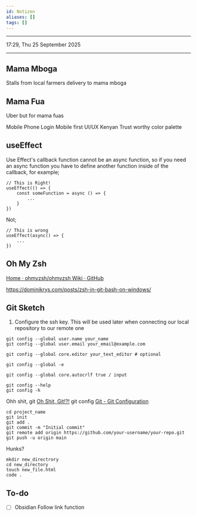 ```yaml
---
id: Notizen
aliases: []
tags: []
---
```


---

17:29, Thu 25 September 2025

---
## Mama Mboga

Stalls
from local farmers
delivery to mama mboga

## Mama Fua

Uber but for mama fuas

Mobile Phone Login
Mobile first UI/UX
Kenyan Trust worthy color palette


## useEffect

Use Effect's callback function cannot be an async function, so if you need an async function you have to define another function inside of the callback, for example;

```tsx
// This is Right!
useEffect(() => {
	const someFunction = async () => {
		...
	}
})
```

Not;

```tsx
// This is wrong
useEffect(async() => {
	...
})
```


## Oh My Zsh

[Home · ohmyzsh/ohmyzsh Wiki · GitHub](https://github.com/ohmyzsh/ohmyzsh/wiki)

https://dominikrys.com/posts/zsh-in-git-bash-on-windows/


## Git Sketch

1. Configure the ssh key. This will be used later when connecting our local repository to our remote one

```
git config --global user.name your_name
git config --global user.email your_email@example.com

git config --global core.editor your_text_editor # optional

git config --global -e

git config --global core.autocrlf true / input

git config --help
git config -h
```

Ohh shit, git [Oh Shit, Git!?!](https://ohshitgit.com/)
git config [Git - Git Configuration](https://git-scm.com/book/en/v2/Customizing-Git-Git-Configuration)

```
cd project_name
git init
git add .
git commit -m "Initial commit"
git remote add origin https://github.com/your-username/your-repo.git
git push -u origin main

```

Hunks?
```
mkdir new_directrory
cd new_directory
touch new_file.html
code .
```

## To-do

- [ ] Obsidian Follow link function